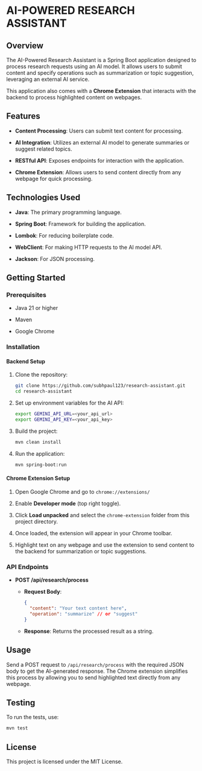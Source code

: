 # AI-POWERED RESEARCH ASSISTANT

## Overview

The AI-Powered Research Assistant is a Spring Boot application designed to process research requests using an AI model. It allows users to submit content and specify operations such as summarization or topic suggestion, leveraging an external AI service.

This application also comes with a **Chrome Extension**  that interacts with the backend to process highlighted content on webpages.

## Features

- **Content Processing**: Users can submit text content for processing.

-   **AI Integration**: Utilizes an external AI model to generate summaries or suggest related topics.

-   **RESTful API**: Exposes endpoints for interaction with the application.

-   **Chrome Extension**: Allows users to send content directly from any webpage for quick processing.

## Technologies Used

- **Java**: The primary programming language.

- **Spring Boot**: Framework for building the application.

- **Lombok**: For reducing boilerplate code.

- **WebClient**: For making HTTP requests to the AI model API.

- **Jackson**: For JSON processing.

## Getting Started

### Prerequisites

-   Java 21 or higher

-   Maven

-   Google Chrome

### Installation

#### Backend Setup

1.  Clone the repository:

    ```bash
    git clone https://github.com/subhpaul123/research-assistant.git 
    cd research-assistant
    ```

2.  Set up environment variables for the AI API:

    ```bash
    export GEMINI_API_URL=<your_api_url>
    export GEMINI_API_KEY=<your_api_key>
    ```

3.  Build the project:

    ```bash
    mvn clean install
    ```

4.  Run the application:

    ```bash
    mvn spring-boot:run
    ```

#### Chrome Extension Setup

1.  Open Google Chrome and go to `chrome://extensions/`

2.  Enable **Developer mode** (top right toggle).

3.  Click **Load unpacked**  and select the `chrome-extension`  folder from this project directory.

4.  Once loaded, the extension will appear in your Chrome toolbar.

5.  Highlight text on any webpage and use the extension to send content to the backend for summarization or topic suggestions.

### API Endpoints

-   **POST /api/research/process**

    -   **Request Body**:

        ```json
        {
          "content": "Your text content here",
          "operation": "summarize" // or "suggest"
        }
        ```

    -   **Response**: Returns the processed result as a string.

## Usage

Send a POST request to `/api/research/process`  with the required JSON body to get the AI-generated response. The Chrome extension simplifies this process by allowing you to send highlighted text directly from any webpage.

## Testing

To run the tests, use:


```bash
mvn test
```

## License

This project is licensed under the MIT License.
